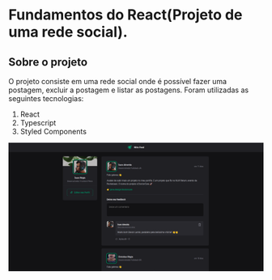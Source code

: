 # Fundamentos do React(Projeto de uma rede social).

## Sobre o projeto

O projeto consiste em uma rede social onde é possível fazer uma postagem, excluir a postagem e listar as postagens. Foram utilizadas as seguintes tecnologias:

1. React
2. Typescript
3. Styled Components

![alt text](image.png)
